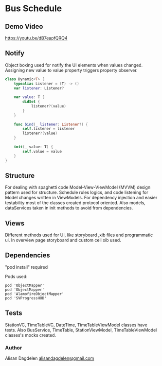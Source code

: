 # Bus Schedule


## Demo Video

https://youtu.be/dB7eapfQRQ4

## Notify
Object boxing used for notify the UI elements when values changed. Assigning new value to value property triggers property observer.

``` swift
class Dynamic<T> {
    typealias Listener = (T) -> ()
    var listener: Listener?
    
    var value: T {
        didSet {
            listener?(value)
        }
    }
    
    func bind(_ listener: Listener?) {
        self.listener = listener
        listener?(value)
    }
    
    init(_ value: T) {
        self.value = value
    }
}

```

## Structure

For dealing with spaghetti code Model-View-ViewModel (MVVM) design pattern used for structure. Schedule rules logics, and code listening for Model changes written in ViewModels.
For dependency injection and easier testability most of the classes created protocol oriented. Also models, dataServices taken in init methods to avoid from dependencies.

## Views
Different methods used for UI, like storyboard ,xib files and programmatic ui. In overview page storyboard and custom cell xib used.

## Dependencies
 "pod install" required

 Pods used:
 ```
 pod 'ObjectMapper'
 pod 'ObjectMapper'
 pod 'AlamofireObjectMapper'
 pod 'SVProgressHUD'
 ```

## Tests

StationVC, TimeTableVC, DateTime, TimeTableViewModel classes have tests.
Also BusService, TimeTable, StationViewModel, TimeTableViewModel classes's mocks created.


### Author
Alisan Dagdelen
alisandagdelen@gmail.com
